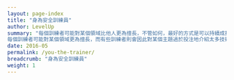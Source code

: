 ```yaml
---
layout: page-index
title: "身為安全訓練員"
author: LevelUp
summary: "每個訓練者可能對某個領域比他人更為擅長，不管如何，最好的方式是可以持續成找到不斷自我提昇改善訓練技巧的最佳方法。
每個訓練者可能對某個領域更為擅長，而有些訓練者則會因此對某個主題過於投注地介紹太多技術細節而忽略了其它主題的平衡。這樣常會讓受訓者感到無聊與困惑。有些訓練者擅於帶領活動，但學員在結束工作坊之後，卻不見其數位安全的知識與工具使用的能力有所提昇。在最糟的狀況下，學員覺得自身與這些題目(或訓練者)非常疏離無關 ，無法樂在其中，或是覺得 這個工作坊讓他們覺得反而更困惑了。我們收集了來自全世界各地訓練者的洞察學習經驗，把它們融入成為一套有用資源的合集來幫助數位安全訓練者來考量自身的學習成長。"
date: 2016-05
permalink: /you-the-trainer/
breadcrumb: "身為安全訓練員"
weight: 1
---
```

